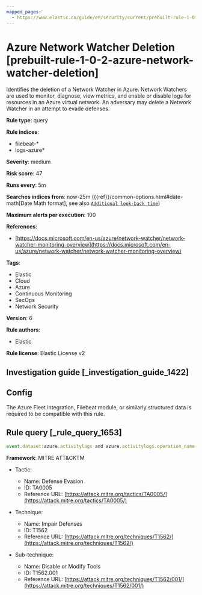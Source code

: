 ```yaml
---
mapped_pages:
  - https://www.elastic.co/guide/en/security/current/prebuilt-rule-1-0-2-azure-network-watcher-deletion.html
---
```


# Azure Network Watcher Deletion [prebuilt-rule-1-0-2-azure-network-watcher-deletion]

Identifies the deletion of a Network Watcher in Azure. Network Watchers are used to monitor, diagnose, view metrics, and enable or disable logs for resources in an Azure virtual network. An adversary may delete a Network Watcher in an attempt to evade defenses.

**Rule type**: query

**Rule indices**:

* filebeat-*
* logs-azure*

**Severity**: medium

**Risk score**: 47

**Runs every**: 5m

**Searches indices from**: now-25m ({{ref}}/common-options.html#date-math[Date Math format], see also [`Additional look-back time`](docs-content://solutions/security/detect-and-alert/create-detection-rule.md#rule-schedule))

**Maximum alerts per execution**: 100

**References**:

* [https://docs.microsoft.com/en-us/azure/network-watcher/network-watcher-monitoring-overview](https://docs.microsoft.com/en-us/azure/network-watcher/network-watcher-monitoring-overview)

**Tags**:

* Elastic
* Cloud
* Azure
* Continuous Monitoring
* SecOps
* Network Security

**Version**: 6

**Rule authors**:

* Elastic

**Rule license**: Elastic License v2

## Investigation guide [_investigation_guide_1422]

## Config

The Azure Fleet integration, Filebeat module, or similarly structured data is required to be compatible with this rule.

## Rule query [_rule_query_1653]

```js
event.dataset:azure.activitylogs and azure.activitylogs.operation_name:"MICROSOFT.NETWORK/NETWORKWATCHERS/DELETE" and event.outcome:(Success or success)
```

**Framework**: MITRE ATT&CKTM

* Tactic:

    * Name: Defense Evasion
    * ID: TA0005
    * Reference URL: [https://attack.mitre.org/tactics/TA0005/](https://attack.mitre.org/tactics/TA0005/)

* Technique:

    * Name: Impair Defenses
    * ID: T1562
    * Reference URL: [https://attack.mitre.org/techniques/T1562/](https://attack.mitre.org/techniques/T1562/)

* Sub-technique:

    * Name: Disable or Modify Tools
    * ID: T1562.001
    * Reference URL: [https://attack.mitre.org/techniques/T1562/001/](https://attack.mitre.org/techniques/T1562/001/)



